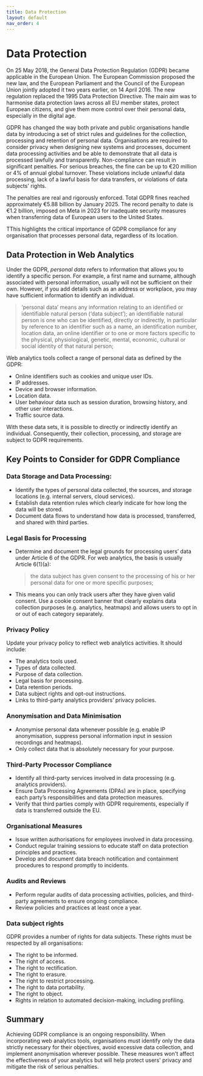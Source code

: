 ```yaml
---
title: Data Protection
layout: default
nav_order: 4
---
```


# Data Protection 

On 25 May 2018, the General Data Protection Regulation (GDPR) became applicable in the European Union. The European Commission proposed the new law, and the European Parliament and the Council of the European Union jointly adopted it two years earlier, on 14 April 2016. The new regulation replaced the 1995 Data Protection Directive. The main aim was to harmonise data protection laws across all EU member states, protect European citizens, and give them more control over their personal data, especially in the digital age.

GDPR has changed the way both private and public organisations handle data by introducing a set of strict rules and guidelines for the collection, processing and retention of personal data. Organisations are required to consider privacy when designing new systems and processes, document data processing activities and be able to demonstrate that all data is processed lawfully and transparently. Non-compliance can result in significant penalties. For serious breaches, the fine can be up to €20 million or 4% of annual global turnover. These violations include unlawful data processing, lack of a lawful basis for data transfers, or violations of data subjects' rights. 

The penalties are real and rigorously enforced. Total GDPR fines reached approximately €5.88 billion by January 2025. The record penalty to date is €1.2 billion, imposed on Meta in 2023 for inadequate security measures when transferring data of European users to the United States.

TThis highlights the critical importance of GDPR compliance for any organisation that processes personal data, regardless of its location.

## Data Protection in Web Analytics

Under the GDPR, *personal data* refers to information that allows you to identify a specific person. For example, a first name and surname, although associated with personal information, usually will not be sufficient on their own. However, if you add details such as an address or workplace, you may have sufficient information to identify an individual.

>‘personal data’ means any information relating to an identified or identifiable natural person (‘data subject’); an identifiable natural person is one who can be identified, directly or indirectly, in particular by reference to an identifier such as a name, an identification number, location data, an online identifier or to one or more factors specific to the physical, physiological, genetic, mental, economic, cultural or social identity of that natural person;

Web analytics tools collect a range of personal data as defined by the GDPR:

* Online identifiers such as cookies and unique user IDs.
* IP addresses.
* Device and browser information.
* Location data.
* User behaviour data such as session duration, browsing history, and other user interactions.
* Traffic source data.

With these data sets, it is possible to directly or indirectly identify an individual. Consequently, their collection, processing, and storage are subject to GDPR requirements. 

## Key Points to Consider for GDPR Compliance

### Data Storage and Data Processing: 
   
 * Identify the types of personal data collected, the sources, and storage locations (e.g. internal servers, cloud services).
 * Establish data retention rules which clearly indicate for how long the data will be stored.
 * Document data flows to understand how data is processed, transferred, and shared with third parties. 
  
### Legal Basis for Processing
  
* Determine and document the legal grounds for processing users’ data under Article 6 of the GDPR. For web analytics, the basis is usually Article 6(1)(a):
  
  >the data subject has given consent to the processing of his or her personal data for one or more specific purposes;

* This means you can only track users after they have given valid consent. Use a cookie consent banner that clearly explains data collection purposes (e.g. analytics, heatmaps) and allows users to opt in or out of each category separately.

### Privacy Policy

Update your privacy policy to reflect web analytics activities. It should include:

* The analytics tools used.
* Types of data collected.
* Purpose of data collection.
* Legal basis for processing.
* Data retention periods.
* Data subject rights and opt-out instructions.
* Links to third-party analytics providers’ privacy policies.
  
### Anonymisation and Data Minimisation
   
* Anonymise personal data whenever possible (e.g. enable IP anonymisation, suppress personal information input in session recordings and heatmaps). 
* Only collect data that is absolutely necessary for your purpose.

### Third-Party Processor Compliance

* Identify all third-party services involved in data processing (e.g. analytics providers).
* Ensure Data Processing Agreements (DPAs) are in place, specifying each party’s responsibilities and data protection measures.
* Verify that third parties comply with GDPR requirements, especially if data is transferred outside the EU. 

### Organisational Measures

* Issue written authorisations for employees involved in data processing.
* Conduct regular training sessions to educate staff on data protection principles and practices.
* Develop and document data breach notification and containment procedures to respond promptly to incidents.

### Audits and Reviews
  
* Perform regular audits of data processing activities, policies, and third-party agreements to ensure ongoing compliance.
* Review policies and practices at least once a year.

### Data subject rights

GDPR provides a number of rights for data subjects. These rights must be respected by all organisations:

* The right to be informed.
* The right of access.
* The right to rectification.
* The right to erasure.
* The right to restrict processing.
* The right to data portability.
* The right to object.
* Rights in relation to automated decision-making, including profiling.

## Summary

Achieving GDPR compliance is an ongoing responsibility. When incorporating web analytics tools, organisations must identify only the data strictly necessary for their objectives, avoid excessive data collection, and implement anonymisation wherever possible. These measures won't affect the effectiveness of your analytics but will help protect users' privacy and mitigate the risk of serious penalties.

